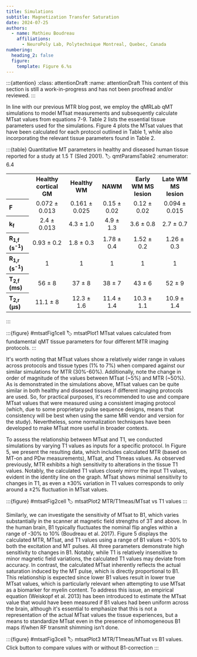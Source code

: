 ```yaml
---
title: Simulations
subtitle: Magnetization Transfer Saturation
date: 2024-07-25
authors:
  - name: Mathieu Boudreau
    affiliations:
      - NeuroPoly Lab, Polytechnique Montreal, Quebec, Canada
numbering:
  heading_2: false
  figure:
    template: Figure 6.%s
---
```


:::{attention}
:class: attentionDraft
:name: attentionDraft
This content of this section is still a work-in-progress and has not been proofread and/or reviewed.
:::

In line with our previous MTR blog post, we employ the qMRLab qMT simulations to model MTsat measurements and subsequently calculate MTsat values from equations 7-9. Table 2 lists the essential tissue parameters used for the simulations. Figure 4 plots the MTsat values that have been calculated for each protocol outlined in Table 1, while also incorporating the relevant tissue parameters found in Table 2.




:::{table} Quantitative MT parameters in healthy and diseased human tissue reported for a study at 1.5 T (Sled 2001). 
:label: qmtParamsTable2
:enumerator: 6.4
<table>
   <tr>
      <th colspan="1" align="center"></th>
      <th colspan="1" align="center">Healthy cortical GM</th>
      <th colspan="1" align="center">Healthy WM</th>
      <th colspan="1" align="center">NAWM</th>
      <th colspan="1" align="center">Early WM MS lesion</th>
      <th colspan="1" align="center">Late WM MS lesion</th>
   </tr>
   <tr>
      <th colspan="1" align="left"><bold>F</bold></td>
      <td colspan="1" align="center">0.072 ± 0.013</td>
      <td colspan="1" align="center">0.161 ± 0.025</td>
      <td colspan="1" align="center">0.15  ± 0.02</td>
      <td colspan="1" align="center">0.12 ± 0.02</td>
      <td colspan="1" align="center">0.094 ± 0.015</td>
   </tr>
   <tr>
      <th colspan="1" align="left"><bold>k<sub>f</sub></bold></td>
      <td colspan="1" align="center">2.4 ± 0.013</td>
      <td colspan="1" align="center">4.3 ± 1.0</td>
      <td colspan="1" align="center">4.9 ± 1.3</td>
      <td colspan="1" align="center">3.6 ± 0.8</td>
      <td colspan="1" align="center">2.7 ± 0.7</td>
   </tr>
   <tr>
      <th colspan="1" align="left"><bold>R<sub>1,f</sub> (s<sup>-1</sup>)</bold></td>
      <td colspan="1" align="center">0.93 ± 0.2</td>
      <td colspan="1" align="center">1.8 ± 0.3</td>
      <td colspan="1" align="center">1.78 ± 0.4</td>
      <td colspan="1" align="center">1.52 ± 0.2</td>
      <td colspan="1" align="center">1.26 ± 0.3</td>
   </tr>
   <tr>
      <th colspan="1" align="left"><bold>R<sub>1,r</sub> (s<sup>-1</sup>)</bold></td>
      <td colspan="1" align="center">1</td>
      <td colspan="1" align="center">1</td>
      <td colspan="1" align="center">1</td>
      <td colspan="1" align="center">1</td>
      <td colspan="1" align="center">1</td>
   </tr>
   <tr>
      <th colspan="1" align="left"><bold>T<sub>2,f</sub> (ms)</bold></td>
      <td colspan="1" align="center">56 ± 8</td>
      <td colspan="1" align="center">37 ± 8</td>
      <td colspan="1" align="center">38 ± 7</td>
      <td colspan="1" align="center">43 ± 6</td>
      <td colspan="1" align="center">52 ± 9</td>
   </tr>
   <tr>
      <th colspan="1" align="left"><bold>T<sub>2,r</sub> (μs)</bold></td>
      <td colspan="1" align="center">11.1 ± 8</td>
      <td colspan="1" align="center">12.3 ± 1.6</td>
      <td colspan="1" align="center">11.4 ± 1.4</td>
      <td colspan="1" align="center">10.3 ± 1.1</td>
      <td colspan="1" align="center">10.9 ± 1.4</td>
   </tr>
</table>
:::

:::{figure} #mtsatFig1cell
:label: mtsatPlot1
MTsat values calculated from fundamental qMT tissue parameters for four different MTR imaging protocols.
:::

It's worth noting that MTsat values show a relatively wider range in values across protocols and tissue types (1% to 7%) when compared against our similar simulations for MTR (30%-60%). Additionally, note the change in order of magnitude of the values between MTsat (~5%) and MTR (~50%). As is demonstrated in the simulations above, MTsat values can be quite similar in both healthy and diseased tissues if different imaging protocols are used. So, for practical purposes, it's recommended to use and compare MTsat values that were measured using a consistent imaging protocol (which, due to some proprietary pulse sequence designs, means that consistency will be best when using the same MRI vendor and version for the study). Nevertheless, some normalization techniques have been developed to make MTsat more useful in broader contexts.

To assess the relationship between MTsat and T1, we conducted simulations by varying T1 values as inputs for a specific protocol. In Figure 5, we present the resulting data, which includes calculated MTR (based on MT-on and PDw measurements), MTsat, and T1meas values. As observed previously, MTR exhibits a high sensitivity to alterations in the tissue T1 values. Notably, the calculated T1 values closely mirror the input T1 values, evident in the identity line on the graph. MTsat shows minimal sensitivity to changes in T1, as even a ±30% variation in T1 values corresponds to only around a ±2% fluctuation in MTsat values.

:::{figure} #mtsatFig2cell
:label: mtsatPlot2
MTR/T1meas/MTsat vs T1 values
:::

Similarly, we can investigate the sensitivity of MTsat to B1, which varies substantially in the scanner at magnetic field strengths of 3T and above. In the human brain, B1 typically fluctuates the nominal flip angles within a range of -30% to 10% (Boudreau et al. 2017). Figure 5 displays the calculated MTR, MTsat, and T1 values using a range of B1 values +-30% to both the excitation and MT pulses. All three parameters demonstrate high sensitivity to changes in B1. Notably, while T1 is relatively insensitive to minor magnetic field variations, the calculated T1 values may deviate from accuracy. In contrast, the calculated MTsat inherently reflects the actual saturation induced by the MT pulse, which is directly proportional to B1. This relationship is expected since lower B1 values result in lower true MTsat values, which is particularly relevant when attempting to use MTsat as a biomarker for myelin content. To address this issue, an empirical equation (Weiskopf et al. 2013) has been introduced to estimate the MTsat value that would have been measured if B1 values had been uniform across the brain, although it's essential to emphasize that this is not a representation of the actual MTsat values the tissue experiences, but a means to standardize MTsat even in the presence of inhomogeneous B1 maps if/when RF transmit shimming isn’t done.

:::{figure} #mtsatFig3cell
:label: mtsatPlot3
MTR/T1meas/MTsat vs B1 values. Click button to compare values with or without B1-correction
:::